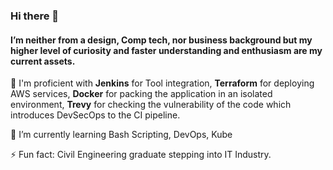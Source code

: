 ### Hi there 👋
#### I’m neither from a design, Comp tech, nor business background but my higher level of curiosity and faster understanding and enthusiasm are my current assets.
💪 I'm proficient with 
**Jenkins** for Tool integration,
**Terraform** for deploying AWS services,
**Docker** for packing the application in an isolated environment,
**Trevy** for checking the vulnerability of the code which introduces DevSecOps to the CI pipeline.

🌱 I’m currently learning Bash Scripting, DevOps, Kube

⚡ Fun fact: Civil Engineering graduate stepping into IT Industry.

<!--
**tallbrat/tallbrat** is a ✨ _special_ ✨ repository because its `README.md` (this file) appears on your GitHub profile.

Here are some ideas to get you started:

- 🔭 I’m currently working on ...
-  ...
- 👯 I’m looking to collaborate on ...
- 🤔 I’m looking for help with ...
- 💬 Ask me about ...
- 📫 How to reach me: ...
- 😄 Pronouns: ...
- ⚡ Fun fact: ...
-->

